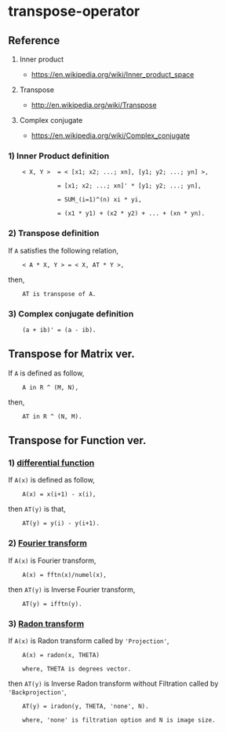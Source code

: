 # transpose-operator

## Reference
1) Inner product
    - https://en.wikipedia.org/wiki/Inner_product_space

2) Transpose
    - http://en.wikipedia.org/wiki/Transpose

3) Complex conjugate
    - https://en.wikipedia.org/wiki/Complex_conjugate

### 1) Inner Product definition
        < X, Y >  = < [x1; x2; ...; xn], [y1; y2; ...; yn] >,  

                  = [x1; x2; ...; xn]' * [y1; y2; ...; yn],  

                  = SUM_(i=1)^(n) xi * yi,   

                  = (x1 * y1) + (x2 * y2) + ... + (xn * yn).

### 2) Transpose definition
If `A` satisfies the following relation,   

        < A * X, Y > = < X, AT * Y >,  

then,

        AT is transpose of A.

### 3) Complex conjugate definition
        (a + ib)' = (a - ib).

## Transpose for Matrix ver.
If `A` is defined as follow,

        A in R ^ (M, N),

then,

        AT in R ^ (N, M).

## Transpose for Function ver.
### 1) [differential function](https://en.wikipedia.org/wiki/Differential_operator)

If `A(x)` is  defined as follow,

        A(x) = x(i+1) - x(i),
        
then `AT(y)` is that,

        AT(y) = y(i) - y(i+1).

### 2) [Fourier transform](https://en.wikipedia.org/wiki/Fourier_transform)

If `A(x)` is Fourier transform,

        A(x) = fftn(x)/numel(x),

then `AT(y)` is Inverse Fourier transform,
          
        AT(y) = ifftn(y).

### 3) [Radon transform](https://en.wikipedia.org/wiki/Radon_transform) 

If `A(x)` is Radon transform called by `'Projection'`,

        A(x) = radon(x, THETA)
        
        where, THETA is degrees vector.
        
then `AT(y)` is Inverse Radon transform without Filtration called by `'Backprojection'`, 

        AT(y) = iradon(y, THETA, 'none', N).
        
        where, 'none' is filtration option and N is image size. 
        

